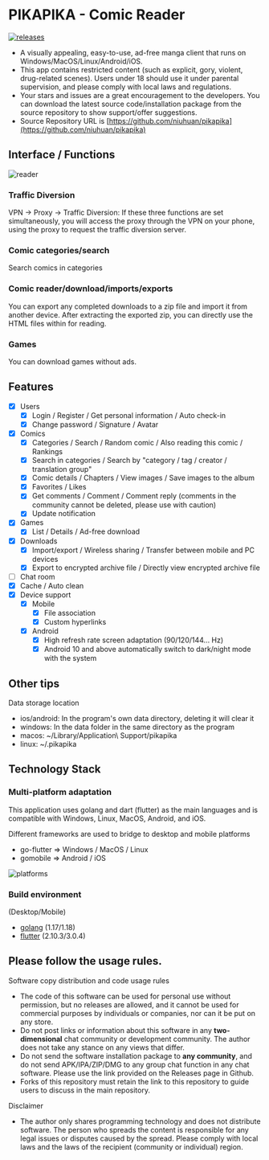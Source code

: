 PIKAPIKA - Comic Reader
=======================
[![releases](https://img.shields.io/github/v/release/niuhuan/pikapika)](https://github.com/niuhuan/pikapika/releases)

- A visually appealing, easy-to-use, ad-free manga client that runs on Windows/MacOS/Linux/Android/iOS.
- This app contains restricted content (such as explicit, gory, violent, drug-related scenes). Users under 18 should use it under parental supervision, and please comply with local laws and regulations.
- Your stars and issues are a great encouragement to the developers. You can download the latest source code/installation package from the source repository to show support/offer suggestions.
- Source Repository URL is [https://github.com/niuhuan/pikapika](https://github.com/niuhuan/pikapika)

## Interface / Functions

![reader](images/reader.png)

### Traffic Diversion

VPN -> Proxy -> Traffic Diversion: If these three functions are set simultaneously, you will access the proxy through the VPN on your phone, using the proxy to request the traffic diversion server.

### Comic categories/search

Search comics in categories

### Comic reader/download/imports/exports

You can export any completed downloads to a zip file and import it from another device. After extracting the exported zip, you can directly use the HTML files within for reading.

### Games

You can download games without ads.

## Features

- [x] Users
    - [x] Login / Register / Get personal information / Auto check-in
    - [x] Change password / Signature / Avatar
- [x] Comics
    - [x] Categories / Search / Random comic / Also reading this comic / Rankings
    - [x] Search in categories / Search by "category / tag / creator / translation group"
    - [x] Comic details / Chapters / View images / Save images to the album
    - [x] Favorites / Likes
    - [x] Get comments / Comment / Comment reply (comments in the community cannot be deleted, please use with caution)
    - [x] Update notification
- [x] Games
    - [x] List / Details / Ad-free download
- [x] Downloads
    - [x] Import/export / Wireless sharing / Transfer between mobile and PC devices
    - [x] Export to encrypted archive file / Directly view encrypted archive file
- [ ] Chat room
- [x] Cache / Auto clean
- [x] Device support
    - [x] Mobile
        - [x] File association
        - [x] Custom hyperlinks
    - [x] Android
        - [x] High refresh rate screen adaptation (90/120/144... Hz)
        - [x] Android 10 and above automatically switch to dark/night mode with the system

## Other tips

Data storage location

- ios/android: In the program's own data directory, deleting it will clear it
- windows: In the data folder in the same directory as the program
- macos: ~/Library/Application\ Support/pikapika
- linux: ~/.pikapika

## Technology Stack

### Multi-platform adaptation

This application uses golang and dart (flutter) as the main languages and is compatible with Windows, Linux, MacOS, Android, and iOS.

Different frameworks are used to bridge to desktop and mobile platforms

- go-flutter => Windows / MacOS / Linux
- gomobile => Android / iOS

![platforms](images/platforms.png)

### Build environment

(Desktop/Mobile)

- [golang](https://golang.org/) (1.17/1.18)
- [flutter](https://flutter.dev/) (2.10.3/3.0.4)

## Please follow the usage rules.

Software copy distribution and code usage rules

- The code of this software can be used for personal use without permission, but no releases are allowed, and it cannot be used for commercial purposes by individuals or companies, nor can it be put on any store.
- Do not post links or information about this software in any **two-dimensional** chat community or development community. The author does not take any stance on any views that differ.
- Do not send the software installation package to **any community**, and do not send APK/IPA/ZIP/DMG to any group chat function in any chat software. Please use the link provided on the Releases page in Github.
- Forks of this repository must retain the link to this repository to guide users to discuss in the main repository.

Disclaimer

- The author only shares programming technology and does not distribute software. The person who spreads the content is responsible for any legal issues or disputes caused by the spread. Please comply with local laws and the laws of the recipient (community or individual) region.
